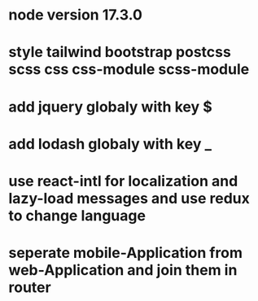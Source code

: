 # node version 17.3.0

# style tailwind bootstrap postcss scss css css-module scss-module

# add jquery globaly with key $

# add lodash globaly with key _

# use react-intl for localization and lazy-load messages and use redux to change language

# seperate mobile-Application from web-Application and join them in router